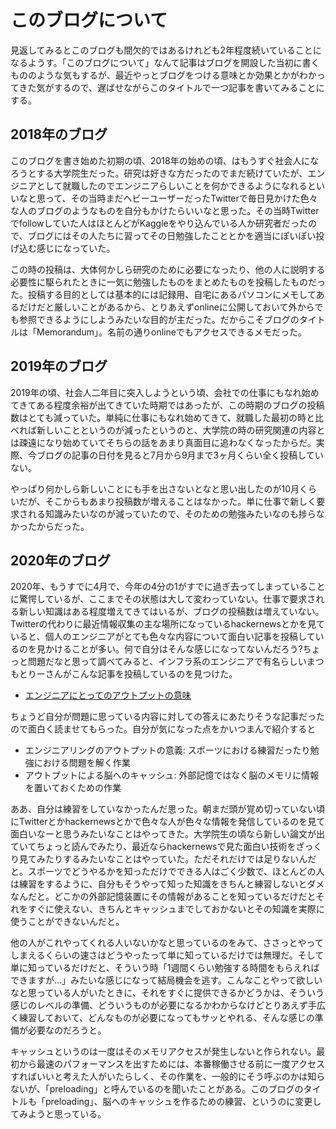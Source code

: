# このブログについて

見返してみるとこのブログも間欠的ではあるけれども2年程度続いていることになるようす。「このブログについて」なんて記事はブログを開設した当初に書くもののような気もするが、最近やっとブログをつける意味とか効果とかがわかってきた気がするので、遅ばせながらこのタイトルで一つ記事を書いてみることにする。

## 2018年のブログ

このブログを書き始めた初期の頃、2018年の始めの頃、はもうすぐ社会人になろうとする大学院生だった。研究は好きな方だったのでまだ続けていたが、エンジニアとして就職したのでエンジニアらしいことを何かできるようになれるといいなと思って、その当時まだヘビーユーザーだったTwitterで毎日見かけた色々な人のブログのようなものを自分もかけたらいいなと思った。その当時Twitterでfollowしていた人はほとんどがKaggleをやり込んでいる人か研究者だったので、ブログにはその人たちに習ってその日勉強したこととかを適当にぽいぽい投げ込む感じになっていた。

この時の投稿は、大体何かしら研究のために必要になったり、他の人に説明する必要性に駆られたときに一気に勉強したものをまとめたものを投稿したものだった。投稿する目的としては基本的には記録用、自宅にあるパソコンにメモしてあるだけだと厳しいことがあるから、とりあえずonlineに公開しておいて外からでも参照できるようにしようみたいな目的が主だった。だからこそブログのタイトルは「Memorandum」。名前の通りonlineでもアクセスできるメモだった。

## 2019年のブログ

2019年の頃、社会人二年目に突入しようという頃、会社での仕事にもなれ始めてきてある程度余裕が出てきていた時期ではあったが、この時期のブログの投稿数はとても減っていた。単純に仕事にもなれ始めてきて、就職した最初の時と比べれば新しいことというのが減ったというのと、大学院の時の研究関連の内容とは疎遠になり始めていてそちらの話をあまり真面目に追わなくなったからだ。実際、今ブログの記事の日付を見ると7月から9月まで3ヶ月くらい全く投稿していない。

やっぱり何かしら新しいことにも手を出さないとなと思い出したのが10月くらいだが、そこからもあまり投稿数が増えることはなかった。単に仕事で新しく要求される知識みたいなのが減っていたので、そのための勉強みたいなのも捗らなかったからだった。

## 2020年のブログ

2020年、もうすでに4月で、今年の4分の1がすでに過ぎ去ってしまっていることに驚愕しているが、ここまでその状態は大して変わっていない。仕事で要求される新しい知識はある程度増えてきてはいるが、ブログの投稿数は増えていない。Twitterの代わりに最近情報収集の主な場所になっているhackernewsとかを見ていると、個人のエンジニアがとても色々な内容について面白い記事を投稿しているのを見かけることが多い。何で自分はそんな感じになってないんだろう?ちょっと問題だなと思って調べてみると、インフラ系のエンジニアで有名らしいまつもとりーさんがこんな記事を投稿しているのを見つけた。

- [エンジニアにとってのアウトプットの意味](https://logmi.jp/tech/articles/320694)

ちょうど自分が問題に思っている内容に対しての答えにあたりそうな記事だったので面白く読ませてもらった。自分が気になった点をかいつまんで紹介すると

- エンジニアリングのアウトプットの意義: スポーツにおける練習だったり勉強における問題を解く作業
- アウトプットによる脳へのキャッシュ: 外部記憶ではなく脳のメモリに情報を置いておくための作業

ああ、自分は練習をしていなかったんだ思った。朝まだ頭が覚め切っていない頃にTwitterとかhackernewsとかで色々な人が色々な情報を発信しているのを見て面白いなーと思うみたいなことはやってきた。大学院生の頃なら新しい論文が出ていてちょっと読んでみたり、最近ならhackernewsで見た面白い技術をざっくり見てみたりするみたいなことはやっていた。ただそれだけでは足りないんだと。スポーツでどうやるかを知っただけでできる人はごく少数で、ほとんどの人は練習をするように、自分もそうやって知った知識をきちんと練習しないとダメなんだと。どこかの外部記憶装置にその情報があることを知っているだけだとそれをすぐに使えない、きちんとキャッシュまでしておかないとその知識を実際に使うことができないんだと。

他の人がこれやってくれる人いないかなと思っているのをみて、ささっとやってしまえるくらいの速さはどうやったって単に知っているだけでは無理だ。そして単に知っているだけだと、そういう時「1週間くらい勉強する時間をもらえればできますが...」みたいな感じになって結局機会を逃す。こんなことやって欲しいなと思っている人がいたときに、それをすぐに提供できるかどうかは、そういう感じのレベルの準備、どういうものが必要になるかわからなけどとりあえず手広く練習しておいて、どんなものが必要になってもサッとやれる、そんな感じの準備が必要なのだろうと。

キャッシュというのは一度はそのメモリアクセスが発生しないと作られない。最初から最速のパフォーマンスを出すためには、本番稼働させる前に一度アクセスすればいいと考えた人がいたらしく、その作業を、一般的にそう呼ぶのかは知らないが、「preloading」と呼んでいるのを聞いたことがある。このブログのタイトルも「preloading」、脳へのキャッシュを作るための練習、というのに変更してみようと思っている。

